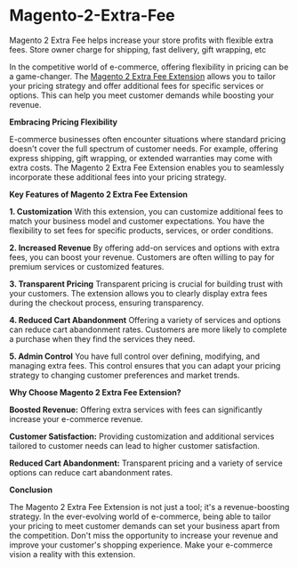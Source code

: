 # Magento-2-Extra-Fee
Magento 2 Extra Fee helps increase your store profits with flexible extra fees. Store owner charge for shipping, fast delivery, gift wrapping, etc

In the competitive world of e-commerce, offering flexibility in pricing can be a game-changer. The [Magento 2 Extra Fee Extension](https://www.milople.com/magento-2-extra-fee.html) allows you to tailor your pricing strategy and offer additional fees for specific services or options. This can help you meet customer demands while boosting your revenue.

**Embracing Pricing Flexibility**

E-commerce businesses often encounter situations where standard pricing doesn't cover the full spectrum of customer needs. For example, offering express shipping, gift wrapping, or extended warranties may come with extra costs. The Magento 2 Extra Fee Extension enables you to seamlessly incorporate these additional fees into your pricing strategy.

**Key Features of Magento 2 Extra Fee Extension**

**1. Customization**
With this extension, you can customize additional fees to match your business model and customer expectations. You have the flexibility to set fees for specific products, services, or order conditions.

**2. Increased Revenue**
By offering add-on services and options with extra fees, you can boost your revenue. Customers are often willing to pay for premium services or customized features.

**3. Transparent Pricing**
Transparent pricing is crucial for building trust with your customers. The extension allows you to clearly display extra fees during the checkout process, ensuring transparency.

**4. Reduced Cart Abandonment**
Offering a variety of services and options can reduce cart abandonment rates. Customers are more likely to complete a purchase when they find the services they need.

**5. Admin Control**
You have full control over defining, modifying, and managing extra fees. This control ensures that you can adapt your pricing strategy to changing customer preferences and market trends.

**Why Choose Magento 2 Extra Fee Extension?**

**Boosted Revenue:** Offering extra services with fees can significantly increase your e-commerce revenue.

**Customer Satisfaction:** Providing customization and additional services tailored to customer needs can lead to higher customer satisfaction.

**Reduced Cart Abandonment:** Transparent pricing and a variety of service options can reduce cart abandonment rates.

**Conclusion**

The Magento 2 Extra Fee Extension is not just a tool; it's a revenue-boosting strategy. In the ever-evolving world of e-commerce, being able to tailor your pricing to meet customer demands can set your business apart from the competition. Don't miss the opportunity to increase your revenue and improve your customer's shopping experience. Make your e-commerce vision a reality with this extension.
